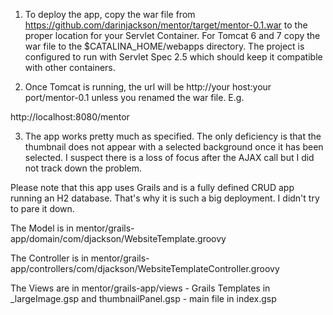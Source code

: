 1. To deploy the app, copy the war file from
https://github.com/darinjackson/mentor/target/mentor-0.1.war to the
proper location for your Servlet Container. For Tomcat 6 and 7 copy the
war file to the $CATALINA_HOME/webapps directory. The project is configured to run with 
Servlet Spec 2.5 which should keep it compatible with other containers.

2. Once Tomcat is running, the url will be 
http://your host:your port/mentor-0.1 unless you renamed the war file. E.g.

http://localhost:8080/mentor

3. The app works pretty much as specified. The only deficiency is that the thumbnail
does not appear with a selected background once it has been selected. I suspect there
is a loss of focus after the AJAX call but I did not track down the problem.


Please note that this app uses Grails and is a fully defined CRUD app running an H2
database. That's why it is such a big deployment. I didn't try to pare it down.

The Model is in mentor/grails-app/domain/com/djackson/WebsiteTemplate.groovy

The Controller is in mentor/grails-app/controllers/com/djackson/WebsiteTemplateController.groovy

The Views are in mentor/grails-app/views
	- Grails Templates in _largeImage.gsp and thumbnailPanel.gsp
	- main file in index.gsp